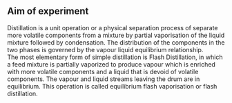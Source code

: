## Aim of experiment


<p style="padding-bottom: 10px;">Distillation is a unit operation or a physical separation process of separate more volatile components from a mixture by partial vaporisation of the liquid mixture followed by condensation. The distribution of the components in the two phases is governed by the vapour liquid equilibrium relationship.<br>The most elementary form of simple distillation is Flash Distillation, in which a feed mixture is partially vaporized to produce vapour which is enriched with more volatile components and a liquid that is devoid of volatile components. The vapour and liquid streams leaving the drum are in equilibrium. This operation is called equilibrium flash vaporisation or flash distillation.</p>
